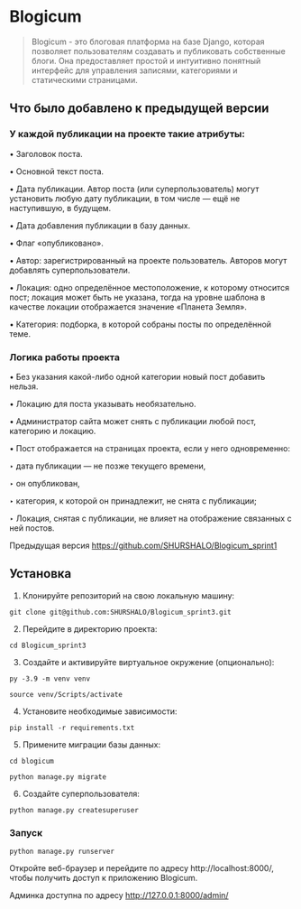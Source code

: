 # Blogicum
> Blogicum - это блоговая платформа на базе Django, которая позволяет пользователям создавать и публиковать собственные блоги. Она предоставляет простой и интуитивно понятный интерфейс для управления записями, категориями и статическими страницами.

## Что было добавлено к предыдущей версии

### У каждой публикации на проекте такие атрибуты:
• Заголовок поста.

• Основной текст поста.

• Дата публикации. Автор поста (или суперпользователь) могут установить любую дату публикации, в том числе — ещё не наступившую, в будущем.

• Дата добавления публикации в базу данных.

• Флаг «опубликовано».

• Автор: зарегистрированный на проекте пользователь. Авторов могут добавлять суперпользователи.

• Локация: одно определённое местоположение, к которому относится пост; локация может быть не указана, тогда на уровне шаблона в качестве локации отображается значение «Планета Земля».

• Категория: подборка, в которой собраны посты по определённой теме.

### Логика работы проекта
• Без указания какой-либо одной категории новый пост добавить нельзя.

• Локацию для поста указывать необязательно.

• Администратор сайта может снять с публикации любой пост, категорию и локацию.

• Пост отображается на страницах проекта, если у него одновременно:

   ‣  дата публикации — не позже текущего времени,

   ‣  он опубликован,

   ‣  категория, к которой он принадлежит, не снята с публикации;

   ‣  Локация, снятая с публикации, не влияет на отображение связанных с ней постов.

Предыдущая версия https://github.com/SHURSHALO/Blogicum_sprint1
## Установка
1. Клонируйте репозиторий на свою локальную машину:
```
git clone git@github.com:SHURSHALO/Blogicum_sprint3.git
```
2. Перейдите в директорию проекта:
```
cd Blogicum_sprint3
```
3. Создайте и активируйте виртуальное окружение (опционально):
```
py -3.9 -m venv venv
```
```
source venv/Scripts/activate
```

4. Установите необходимые зависимости:
```
pip install -r requirements.txt
```
5. Примените миграции базы данных:
```
cd blogicum
```
```
python manage.py migrate
```
6. Создайте суперпользователя:
```
python manage.py createsuperuser
```
### Запуск
```
python manage.py runserver
```
Откройте веб-браузер и перейдите по адресу http://localhost:8000/, чтобы получить доступ к приложению Blogicum.

Админка доступна по адресу http://127.0.0.1:8000/admin/
